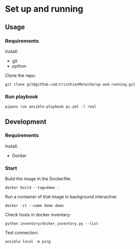 # Set up and running
## Usage
### Requirements

Install:

- git
- python

Clone the repo:

```
git clone git@github.com:CristhianMotoche/up-and-running.git
```


### Run playbook

```
pipenv run ansible-playbook pc.yml -l real
```

## Development
### Requirements

Install:

- Docker

### Start

Build the image in the Dockerfile:

```
docker build --tag=demo .
```

Run a container of that image in background interactive:

```
docker -it --name demo demo
```

Check hosts in docker inventary:

```
python inventory/docker_inventory.py --list
```

Test connection:

```
ansible local -m ping
```
